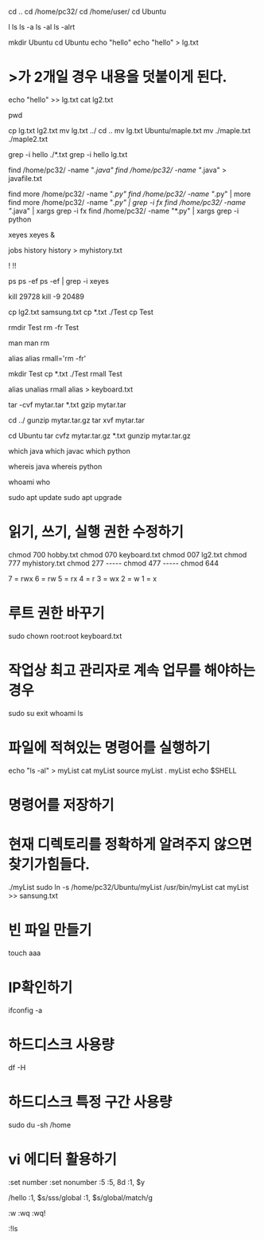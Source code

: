 
cd ..
cd /home/pc32/
cd /home/user/
cd Ubuntu

l
ls
ls -a
ls -al
ls -alrt

mkdir Ubuntu
cd Ubuntu
echo "hello"
echo "hello" > lg.txt

# >가 2개일 경우 내용을 덧붙이게 된다.
echo "hello" >> lg.txt
cat lg2.txt

pwd

cp lg.txt lg2.txt
mv lg.txt ../
cd ..
mv lg.txt Ubuntu/maple.txt
mv ./maple.txt ./maple2.txt

grep -i hello ./*.txt
grep -i hello lg.txt

find /home/pc32/ -name "*.java"
find /home/pc32/ -name "*.java" > javafile.txt

find more /home/pc32/ -name "*.py"
find /home/pc32/ -name "*.py" | more
find more /home/pc32/ -name "*.py" | grep -i fx
find /home/pc32/ -name "*.java" | xargs grep -i fx
find /home/pc32/ -name "*.py" | xargs grep -i python

xeyes
xeyes &

jobs
history
history > myhistory.txt

!
!!

ps
ps -ef
ps -ef | grep -i xeyes

kill 29728
kill -9 20489

cp lg2.txt samsung.txt
cp *.txt ./Test
cp Test

rmdir Test
rm -fr Test

man
man rm

alias
alias rmall='rm -fr'

mkdir Test
cp *.txt ./Test
rmall Test

alias
unalias rmall
alias > keyboard.txt

tar -cvf mytar.tar *.txt
gzip mytar.tar

cd ../
gunzip mytar.tar.gz
tar xvf mytar.tar

cd Ubuntu
tar cvfz mytar.tar.gz *.txt
gunzip mytar.tar.gz

which java
which javac
which python

whereis java
whereis python

whoami
who

sudo apt update
sudo apt upgrade

# 읽기, 쓰기, 실행 권한 수정하기
chmod 700 hobby.txt
chmod 070 keyboard.txt
chmod 007 lg2.txt
chmod 777 myhistory.txt
chmod 277 -----
chmod 477 -----
chmod 644 

7 = rwx
6 = rw
5 = rx
4 = r
3 = wx
2 = w
1 = x

# 루트 권한 바꾸기
sudo chown root:root keyboard.txt

# 작업상 최고 관리자로 계속 업무를 해야하는 경우
sudo su
exit
whoami
ls

# 파일에 적혀있는 명령어를 실행하기
echo "ls -al" > myList
cat myList
source myList
. myList
echo $SHELL

# 명령어를 저장하기
# 현재 디렉토리를 정확하게 알려주지 않으면 찾기가힘들다.
./myList
sudo ln -s /home/pc32/Ubuntu/myList /usr/bin/myList
cat myList >> sansung.txt

# 빈 파일 만들기
touch aaa

# IP확인하기
ifconfig -a

# 하드디스크 사용량
df -H

# 하드디스크 특정 구간 사용량
sudo du -sh /home


# vi 에디터 활용하기
:set number
:set nonumber
:5
:5, 8d
:1, $y

/hello
:1, $s/sss/global
:1, $s/global/match/g

:w
:wq
:wq!

:!ls 